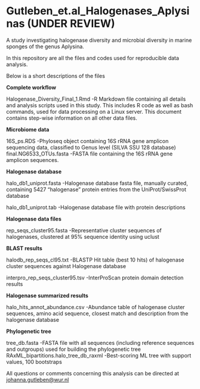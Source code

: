 # Gutleben_et.al_Halogenases_Aplysinas (UNDER REVIEW)
A study investigating halogenase diversity and  microbial diversity in marine sponges of the genus Aplysina.

In this repository are all the files and codes used for reproducible data analysis.

Below is a short descriptions of the files

**Complete workflow** 

Halogenase_Diversity_Final_1.Rmd -R Markdown file containing all details and analysis scripts used in this study. This includes R code as well as bash commands, used for data processing on a Linux server. This document contains step-wise information on all other data files.


**Microbiome data** 

16S_ps.RDS                        -Phyloseq object containing 16S rRNA gene amplicon sequencing data, classified to Genus level (SILVA SSU 128 database) 
final.NG6533_OTUs.fasta           -FASTA file containing the 16S rRNA gene amplicon sequences.

**Halogenase database**  

halo_db1_uniprot.fasta            -Halogenase database fasta file, manually curated, containing 5427 “halogenase” protein entries from the UniProt/SwissProt database

halo_db1_uniprot.tab              -Halogenase database file with protein descriptions


**Halogenase data files**

rep_seqs_cluster95.fasta          -Representative cluster sequences of halogenases, clustered at 95% sequence identity using uclust


**BLAST results**

halodb_rep_seqs_cl95.txt          -BLASTP Hit table (best 10 hits) of halogenase cluster sequences against Halogenase database

interpro_rep_seqs_cluster95.tsv   -InterProScan protein domain detection results


**Halogenase summarized results** 

halo_hits_annot_abundance.csv     -Abundance table of halogenase cluster sequences, amino acid sequence, closest match and description from the halogenase database


**Phylogenetic tree**  

tree_db.fasta                     -FASTA file with all sequences (including reference sequences and outgroups) used for building the phylogenetic tree
RAxML_bipartitions.halo_tree_db_raxml -Best-scoring ML tree with support values, 100 bootstraps



All questions or comments concerning this analysis can be directed at johanna.gutleben@wur.nl

